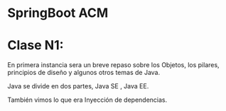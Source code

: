 # SpringBoot ACM

# Clase N1:

En primera instancia sera un breve repaso sobre los Objetos, los pilares, principios de diseño y algunos otros temas de Java. 

Java se divide en dos partes, Java SE , Java EE. 

También vimos lo que era Inyección de dependencias.